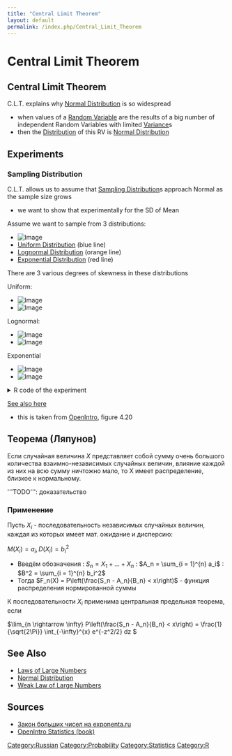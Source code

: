 ```yaml
---
title: "Central Limit Theorem"
layout: default
permalink: /index.php/Central_Limit_Theorem
---
```


# Central Limit Theorem

## Central Limit Theorem
C.L.T. explains why [Normal Distribution](Normal_Distribution) is so widespread 
- when values of a [Random Variable](Random_Variable) are the results of a big number of independent Random Variables with limited [Variance](Variance)s
- then the [Distribution](Distribution) of this RV is [Normal Distribution](Normal_Distribution)





## Experiments
### Sampling Distribution
C.L.T. allows us to assume that [Sampling Distribution](Sampling_Distribution)s approach Normal as the sample size grows 
- we want to show that experimentally for the SD of Mean 


Assume we want to sample from 3 distributions:
- <img src="http://habrastorage.org/files/e99/d4c/a20/e99d4ca2047b4969a9bc366507a63f8a.png" alt="Image">
- [Uniform Distribution](Uniform_Distribution) (blue line)
- [Lognormal Distribution](Lognormal_Distribution) (orange line)
- [Exponential Distribution](Exponential_Distribution) (red line)


There are 3 various degrees of skewness in these distributions

Uniform:
- <img src="http://habrastorage.org/files/15f/4dd/ff4/15f4ddff472a4335a686cfdfa5e83ead.gif" alt="Image">
- <img src="http://habrastorage.org/files/737/4d8/03c/7374d803c1fd448d9c393b907886e05f.png" alt="Image">

Lognormal:
- <img src="http://habrastorage.org/files/14a/549/77d/14a54977dcb84e5eb39f0f5868380665.gif" alt="Image">
- <img src="http://habrastorage.org/files/7cf/90d/f36/7cf90df361da48bda3ea90d1d3803421.png" alt="Image">

Exponential
- <img src="http://habrastorage.org/files/e30/f3b/352/e30f3b35268f4d61bc6f2e560430e35c.gif" alt="Image">
- <img src="http://habrastorage.org/files/42f/406/6fb/42f4066fba924f5396986fb4d23d4356.png" alt="Image">


<details>
<summary>R code of the experiment</summary>

```text only
default.par = par()

set.seed(18213)

x = seq(-0.1, 4.1, 0.1)
yn = dlnorm(x, meanlog=0.1, sdlog=0.5)
yu = dunif(x, min=0, max=4)
ye = dexp(x)

plot(x, yn, type='l', ylim=c(0, 1), col="orange", lwd=2,
     main='the distributions from which we sample')
lines(x, yu, col="blue", lwd=2)
lines(x, ye, col="red", lwd=2)

m = 3000

generate = function(m, FUN, main, xlim, ylim, breaks=13) {
  sd.x = replicate(m, mean(FUN()))
  par(mfcol=c(1,2))
  
  hist(sd.x, breaks=breaks, prob=T, main='', xlim=xlim, ylim=ylim)
  x = seq(min(sd.x), max(sd.x), 0.01)
  y = dnorm(x=x, mean=mean(sd.x), sd=sd(sd.x))
  lines(x=x, y=y, col="blue", lwd=2)
  
  dens = density(sd.x, adjust=2)
  lines(dens, col="red", lwd=2)

  qqnorm(sd.x, col="orange", pch=19, main='')
  qqline(sd.x, lwd=2)

  mtext(main, side=3, outer=TRUE, line=-3) 
  par(mfcol=c(1,1))
}

gen.uniform = function(n) {
  function() { runif(n, min=0, max=4) }
}

gen.lnorm = function(n) {
  function() { rlnorm(n, meanlog=0.1, sdlog=0.5) }
}

gen.exp = function(n) {
  function() { rexp(n) }
}

require(animation)

n.vec = c(1:20, 50)
saveGIF({
  for (n in n.vec) {
    generate(m, gen.uniform(n), 
             xlim=c(0,4), ylim=c(0, 1.4),
             paste('Uniform Distribution, sample size = ', n))
  }
}, interval=0.3)


n.vec = c(1:40, 100)
saveGIF({
  for (n in n.vec) {
    generate(m, gen.lnorm(n), 
             xlim=c(0,3), ylim=c(0, 1.8),
             paste('Lognormal Distribution, sample size = ', n))
  }
}, interval=0.3)

n.vec = c(1:50, 100)
saveGIF({ 
  for (n in n.vec) {
    generate(m, gen.exp(n), 
             xlim=c(0,3), ylim=c(0, 1.8),
             paste('Exponential Distribution, sample size = ', n))
  }
}, interval=0.3)

generate(m, gen.uniform(n), 
         xlim=c(1.5,2.5), ylim=c(0, 4),
         paste('Uniform Distribution, sample size = ', n))
generate(m, gen.lnorm(n), 
         xlim=c(1,1.5), ylim=c(0, 6),
         paste('Lognormal Distribution, sample size = ', n))
generate(m, gen.exp(n), 
         xlim=c(0.5,1.5), ylim=c(0, 4),
         paste('Exponential Distribution, sample size = ', n))

par(default.par)
```

</details>


[See also here](http://yadi.sk/i/-4wm3y_0XzkKN)
- this is taken from [OpenIntro](OpenIntro_Statistics_(book)), figure 4.20



## Теорема (Ляпунов)
Если случайная величина $X$ представляет собой сумму очень большого количества взаимно-независимых случайных величин, влияние каждой из них на всю сумму ничтожно мало, то X имеет распределение, близкое к нормальному. 

'''TODO''': доказательство

### Применение
Пусть $X_i$ - последовательность независимых случайных величин, каждая из которых имеет мат. ожидание и дисперсию:

$M(X_i) = a_i, D(X_i) = b_i^2$

- Введём обозначения 
: $S_n = X_1 + ... + X_n$
: $A_n = \sum_{i = 1}^{n} a_i$
: $B^2 = \sum_{i = 1}^{n} b_i^2$
- Тогда $F_n(X) = P\left(\frac{S_n - A_n}{B_n} < x\right)$ - функция распределения нормированной суммы



К последовательности $X_i$ применима центральная предельная теорема, если 

$\lim_{n \rightarrow \infty} P\left(\frac{S_n - A_n}{B_n} < x\right) = \frac{1}{\sqrt{2\Pi}} \int_{-\infty}^{x} e^{-z^2/2} dz
$


## See Also
- [Laws of Large Numbers](Laws_of_Large_Numbers)
- [Normal Distribution](Normal_Distribution)
- [Weak Law of Large Numbers](Weak_Law_of_Large_Numbers)

## Sources
- [Закон больших чисел на exponenta.ru](http://www.exponenta.ru/educat/class/courses/tv/theme0/10.asp)
- [OpenIntro Statistics (book)](OpenIntro_Statistics_(book))

[Category:Russian](Category_Russian)
[Category:Probability](Category_Probability)
[Category:Statistics](Category_Statistics)
[Category:R](Category_R)